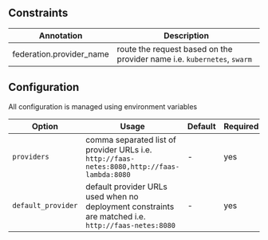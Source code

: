 ## Constraints
| Annotation | Description |
| ----|----|
| federation.provider_name | route the request based on the provider name i.e. `kubernetes`, `swarm` |

## Configuration
All configuration is managed using environment variables

| Option                            | Usage                                                                                          | Default                  | Required |
|-----------------------------------|------------------------------------------------------------------------------------------------|--------------------------|----------|
| `providers`           | comma separated list of provider URLs i.e. `http://faas-netes:8080,http://faas-lambda:8080` | - |   yes    |
| `default_provider`    | default provider URLs used when no deployment constraints are matched i.e. `http://faas-netes:8080` | - |   yes    |


